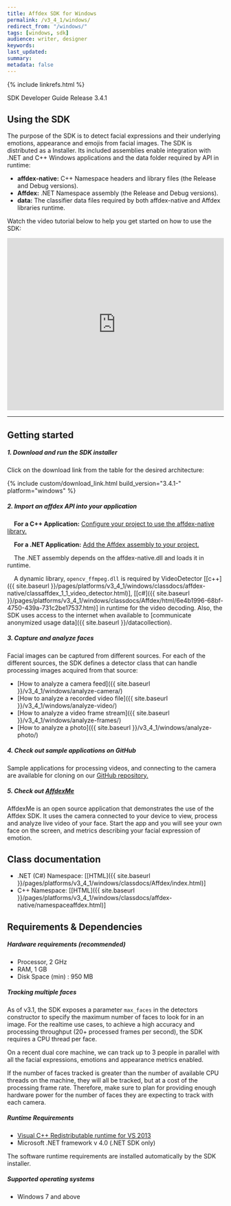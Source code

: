 ```yaml
---
title: Affdex SDK for Windows
permalink: /v3_4_1/windows/
redirect_from: "/windows/"
tags: [windows, sdk]
audience: writer, designer
keywords:
last_updated:
summary:
metadata: false
---
```

{% include linkrefs.html %}

SDK Developer Guide Release 3.4.1

## Using the SDK

The purpose of the SDK is to detect facial expressions and their underlying emotions, appearance and emojis from facial images. The SDK is distributed as a Installer. Its included assemblies enable integration with .NET and C++ Windows applications and the data folder required by API in runtime:

* **affdex-native:** C++ Namespace headers and library files (the Release and Debug versions).
* **Affdex:** .NET Namespace assembly (the Release and Debug versions).
* **data:** The classifier data files required by both affdex-native and Affdex libraries runtime.

Watch the video tutorial below to help you get started on how to use the SDK:
<iframe width="100%" height="400px" src="https://www.youtube.com/embed/olRx-LG9YRk" frameborder="0" allowfullscreen></iframe>

***

## Getting started

##### 1. Download and run the SDK installer

Click on the download link from the table for the desired architecture:

{% include custom/download_link.html build_version="3.4.1-" platform="windows" %}

##### 2. Import an affdex API into your application

&nbsp;&nbsp;&nbsp;&nbsp;**For a C++ Application:** [Configure your project to use the affdex-native library.](https://en.wikibooks.org/wiki/C%2B%2B_Programming/Compiler/Linker/Libraries/Configuring_Visual_Studio)

&nbsp;&nbsp;&nbsp;&nbsp;**For a .NET Application:** [Add the Affdex assembly to your project.](https://msdn.microsoft.com/en-us/library/wkze6zky.aspx)

&nbsp;&nbsp;&nbsp;&nbsp;The .NET assembly depends on the affdex-native.dll and loads it in runtime.

&nbsp;&nbsp;&nbsp;&nbsp;A dynamic library, ```opencv_ffmpeg.dll``` is required by VideoDetector [[c++]({{ site.baseurl }}/pages/platforms/v3_4_1/windows/classdocs/affdex-native/classaffdex_1_1_video_detector.html)], [[c#]({{ site.baseurl }}/pages/platforms/v3_4_1/windows/classdocs/Affdex/html/6e4b1996-68bf-4750-439a-731c2be17537.htm)] in runtime for the video decoding. Also, the SDK uses access to the internet when available to [communicate anonymized usage data]({{ site.baseurl }}/datacollection).

##### 3. Capture and analyze faces

Facial images can be captured from different sources. For each of the different sources, the SDK defines a detector class that can handle processing images acquired from that source:

* [How to analyze a camera feed]({{ site.baseurl }}/v3_4_1/windows/analyze-camera/)
* [How to analyze a recorded video file]({{ site.baseurl }}/v3_4_1/windows/analyze-video/)
* [How to analyze a video frame stream]({{ site.baseurl }}/v3_4_1/windows/analyze-frames/)
* [How to analyze a photo]({{ site.baseurl }}/v3_4_1/windows/analyze-photo/)

##### 4. Check out sample applications on GitHub
Sample applications for processing videos, and connecting to the camera are available for cloning on our [GitHub repository.](http://github.com/Affectiva/cpp-sdk-samples)

##### 5. Check out [AffdexMe](https://download.affectiva.com/windows/AffdexMe-1317-win32.exe)
AffdexMe is an open source application that demonstrates the use of the Affdex SDK. It uses the camera connected to your device to view, process and analyze live video of your face. Start the app and you will see your own face on the screen, and metrics describing your facial expression of emotion.

## Class documentation
* .NET (C#) Namespace: [[HTML]({{ site.baseurl }}/pages/platforms/v3_4_1/windows/classdocs/Affdex/index.html)]
* C++ Namespace: [[HTML]({{ site.baseurl }}/pages/platforms/v3_4_1/windows/classdocs/affdex-native/namespaceaffdex.html)]

## Requirements & Dependencies

##### Hardware requirements (recommended)

*	Processor, 2 GHz
*	RAM, 1 GB
*	Disk Space (min) : 950 MB

##### Tracking multiple faces
As of v3.1, the SDK exposes a parameter `max_faces` in the detectors constructor to specify the maximum number of faces to look for in an image. For the realtime use cases, to achieve a high accuracy and processing throughput (20+ processed frames per second), the SDK requires a CPU thread per face.

On a recent dual core machine, we can track up to 3 people in parallel with all the facial expressions, emotions and appearance metrics enabled.

If the number of faces tracked is greater than the number of available CPU threads on the machine, they will all be tracked, but at a cost of the processing frame rate. Therefore, make sure to plan for providing enough hardware power for the number of faces they are expecting to track with each camera.

##### Runtime Requirements

*	[Visual C++ Redistributable runtime for VS 2013](https://www.microsoft.com/en-us/download/details.aspx?id=40784)
*	Microsoft .NET framework v 4.0 (.NET SDK only)

The software runtime requirements are installed automatically by the SDK installer.

##### Supported operating systems

*	Windows 7 and above
